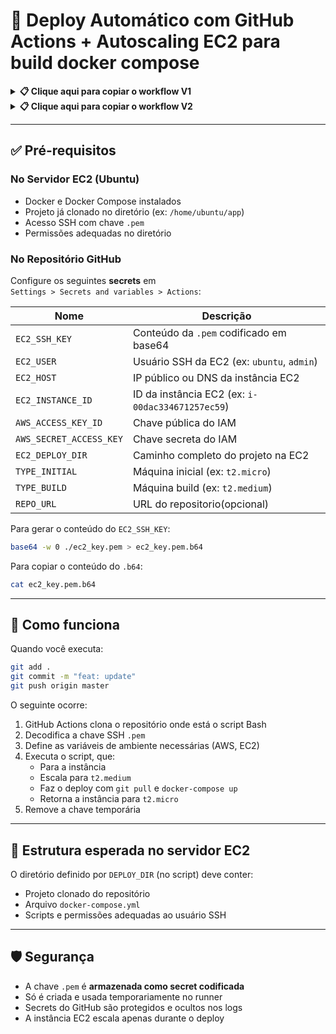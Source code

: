 
# 🚀 Deploy Automático com GitHub Actions + Autoscaling EC2 para build docker compose

<details>
<summary><strong>📋 Clique aqui para copiar o workflow V1</strong></summary>

```yaml
name: 🚀 EC2 Autoscaling + Deploys

on:
  push:
    branches: [ "master" ]

jobs:
  deploy:
    name: 🚀 Deploys + Autoscaling
    runs-on: ubuntu-latest
    environment: aws

    steps:
      - name: 📥 Clonar repositório com script
        uses: actions/checkout@v3
        with:
          repository: marco0antonio0/guideActionDeploy
          path: script-repo  

      - name: 🔐 Criar chave SSH temporária
        run: |
          echo "${{ secrets.EC2_SSH_KEY }}" | base64 -d > /tmp/ec2_key.pem
          chmod 600 /tmp/ec2_key.pem

      - name: 🔧 Executar script com variáveis de ambiente
        run: |
          export REPO_URL="${{ secrets.REPO_URL }}"
          export AWS_ACCESS_KEY_ID="${{ secrets.AWS_ACCESS_KEY_ID }}"
          export AWS_SECRET_ACCESS_KEY="${{ secrets.AWS_SECRET_ACCESS_KEY }}"
          export AWS_DEFAULT_REGION="us-east-1"
          export EC2_USER="${{ secrets.EC2_USER }}"
          export EC2_HOST="${{ secrets.EC2_HOST }}"
          export SSH_KEY_B64_PATH="/tmp/ec2_key.pem"
          export INSTANCE_ID="${{ secrets.EC2_INSTANCE_ID }}"
          export TYPE_INITIAL="${{ secrets.TYPE_INITIAL }}"
          export TYPE_BUILD="${{ secrets.TYPE_BUILD }}"
          export DEPLOY_DIR="${{ secrets.EC2_DEPLOY_DIR }}"
          chmod +x script-repo/ec2-scale-build.sh
          script-repo/ec2-scale-build.sh

      - name: 🧼 Limpar chave SSH temporária
        if: always()
        run: |
          rm -f /tmp/ec2_key.pem
          echo "🧽 Chave SSH temporária removida com sucesso."
```

</details>

<details>
<summary><strong>📋 Clique aqui para copiar o workflow V2</strong></summary>

```yaml
name: 🚀 EC2 Autoscaling + Deploy

on:
  push:
    branches: [ "master" ]

jobs:
  deploy:
    name: 🚀 Deploy + Autoscaling EC2
    runs-on: ubuntu-latest
    environment: aws

    steps:
      - name: 📥 Clonar repositório com scripts de deploy
        uses: actions/checkout@v3
        with:
          repository: marco0antonio0/guideActionDeploy
          path: script-repo  

      - name: 🔐 Criar chave SSH temporária
        run: |
          echo "${{ secrets.EC2_SSH_KEY }}" | base64 -d > /tmp/ec2_key.pem
          chmod 600 /tmp/ec2_key.pem
        shell: bash

      - name: ⚙️ 🔼 Etapa 1 Auto Scaling para instância mais forte
        continue-on-error: true
        run: |
          export AWS_ACCESS_KEY_ID="${{ secrets.AWS_ACCESS_KEY_ID }}"
          export AWS_SECRET_ACCESS_KEY="${{ secrets.AWS_SECRET_ACCESS_KEY }}"
          export AWS_DEFAULT_REGION="us-east-1"
          export TYPE_BUILD="${{ secrets.TYPE_BUILD }}"
          export INSTANCE_ID="${{ secrets.EC2_INSTANCE_ID }}"
          chmod +x script-repo/build_v2/ec2-scale-build-start.sh
          script-repo/build_v2/ec2-scale-build-start.sh
        shell: bash

      - name: ⚙️ 🚀 Etapa 2 Deploy da aplicação na instância EC2
        continue-on-error: true
        run: |
          export REPO_URL="${{ secrets.REPO_URL }}"
          export EC2_USER="${{ secrets.EC2_USER }}"
          export EC2_HOST="${{ secrets.EC2_HOST }}"
          export SSH_KEY_B64_PATH="/tmp/ec2_key.pem"
          export DEPLOY_DIR="${{ secrets.EC2_DEPLOY_DIR }}"
          chmod +x script-repo/build_v2/ec2-scale-build.sh
          script-repo/build_v2/ec2-scale-build.sh
        shell: bash

      - name: ⚙️ 🔽 Etapa 3 Reverter para instância padrão (autoscaling reverso)
        if: always()
        run: |
          echo "♻️ Executando reversão para tipo inicial da instância EC2..."
          export AWS_ACCESS_KEY_ID="${{ secrets.AWS_ACCESS_KEY_ID }}"
          export AWS_SECRET_ACCESS_KEY="${{ secrets.AWS_SECRET_ACCESS_KEY }}"
          export AWS_DEFAULT_REGION="us-east-1"
          export TYPE_INITIAL="${{ secrets.TYPE_INITIAL }}"
          export INSTANCE_ID="${{ secrets.EC2_INSTANCE_ID }}"
          chmod +x script-repo/build_v2/ec2-scale-build-end.sh
          script-repo/build_v2/ec2-scale-build-end.sh
        shell: bash

      - name: 🧼 Limpar chave SSH temporária
        if: always()
        run: |
          rm -f /tmp/ec2_key.pem
          echo "🧽 Chave SSH temporária removida com sucesso."
        shell: bash

```

</details>

---

## ✅ Pré-requisitos

### No Servidor EC2 (Ubuntu)
- Docker e Docker Compose instalados
- Projeto já clonado no diretório (ex: `/home/ubuntu/app`)
- Acesso SSH com chave `.pem`
- Permissões adequadas no diretório

### No Repositório GitHub
Configure os seguintes **secrets** em  
`Settings > Secrets and variables > Actions`:

| Nome                     | Descrição                                          |
|--------------------------|----------------------------------------------------|
| `EC2_SSH_KEY`            | Conteúdo da `.pem` codificado em base64            |
| `EC2_USER`               | Usuário SSH da EC2 (ex: `ubuntu`, `admin`)         |
| `EC2_HOST`               | IP público ou DNS da instância EC2                 |
| `EC2_INSTANCE_ID`        | ID da instância EC2 (ex: `i-00dac334671257ec59`)   |
| `AWS_ACCESS_KEY_ID`      | Chave pública do IAM                               |
| `AWS_SECRET_ACCESS_KEY`  | Chave secreta do IAM                               |
| `EC2_DEPLOY_DIR`         | Caminho completo do projeto na EC2                 |
| `TYPE_INITIAL`           | Máquina inicial (ex: `t2.micro`)                   |
| `TYPE_BUILD`             | Máquina build (ex: `t2.medium`)                    |
| `REPO_URL`               | URL do repositorio(opcional)                       |

Para gerar o conteúdo do `EC2_SSH_KEY`:

```bash
base64 -w 0 ./ec2_key.pem > ec2_key.pem.b64
```

Para copiar o conteúdo do `.b64`:

```bash
cat ec2_key.pem.b64
```

---

## 🚀 Como funciona

Quando você executa:

```bash
git add .
git commit -m "feat: update"
git push origin master
```

O seguinte ocorre:

1. GitHub Actions clona o repositório onde está o script Bash
2. Decodifica a chave SSH `.pem`
3. Define as variáveis de ambiente necessárias (AWS, EC2)
4. Executa o script, que:
   - Para a instância
   - Escala para `t2.medium`
   - Faz o deploy com `git pull` e `docker-compose up`
   - Retorna a instância para `t2.micro`
5. Remove a chave temporária

---

## 📁 Estrutura esperada no servidor EC2

O diretório definido por `DEPLOY_DIR` (no script) deve conter:

- Projeto clonado do repositório
- Arquivo `docker-compose.yml`
- Scripts e permissões adequadas ao usuário SSH

---

## 🛡️ Segurança

- A chave `.pem` é **armazenada como secret codificada**
- Só é criada e usada temporariamente no runner
- Secrets do GitHub são protegidos e ocultos nos logs
- A instância EC2 escala apenas durante o deploy